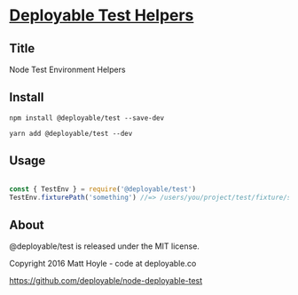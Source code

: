 # [Deployable Test Helpers](https://github.com/deployable/node-deployable-test)

## Title

Node Test Environment Helpers

## Install
 
    npm install @deployable/test --save-dev

    yarn add @deployable/test --dev

## Usage

```javascript

const { TestEnv } = require('@deployable/test')
TestEnv.fixturePath('something') //=> /users/you/project/test/fixture/something

```

## About

@deployable/test is released under the MIT license.

Copyright 2016 Matt Hoyle - code at deployable.co

https://github.com/deployable/node-deployable-test

